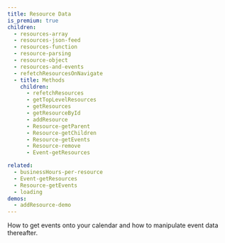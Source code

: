 ```yaml
---
title: Resource Data
is_premium: true
children:
  - resources-array
  - resources-json-feed
  - resources-function
  - resource-parsing
  - resource-object
  - resources-and-events
  - refetchResourcesOnNavigate
  - title: Methods
    children:
      - refetchResources
      - getTopLevelResources
      - getResources
      - getResourceById
      - addResource
      - Resource-getParent
      - Resource-getChildren
      - Resource-getEvents
      - Resource-remove
      - Event-getResources

related:
  - businessHours-per-resource
  - Event-getResources
  - Resource-getEvents
  - loading
demos:
  - addResource-demo
---
```


How to get events onto your calendar and how to manipulate event data thereafter.
